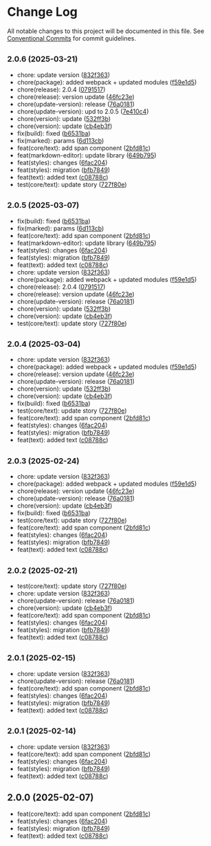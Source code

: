 # Change Log

All notable changes to this project will be documented in this file.
See [Conventional Commits](https://conventionalcommits.org) for commit guidelines.

## <small>2.0.6 (2025-03-21)</small>

* chore: update version ([832f363](https://gitlab.optimacros.com/fe/ui-kit/commit/832f363))
* chore(package): added webpack + updated modules ([f59e1d5](https://gitlab.optimacros.com/fe/ui-kit/commit/f59e1d5))
* chore(release): 2.0.4 ([0791517](https://gitlab.optimacros.com/fe/ui-kit/commit/0791517))
* chore(release): version update ([46fc23e](https://gitlab.optimacros.com/fe/ui-kit/commit/46fc23e))
* chore(update-version): release ([76a0181](https://gitlab.optimacros.com/fe/ui-kit/commit/76a0181))
* chore(update-version): upd to 2.0.5 ([7e410c4](https://gitlab.optimacros.com/fe/ui-kit/commit/7e410c4))
* chore(version): update ([532ff3b](https://gitlab.optimacros.com/fe/ui-kit/commit/532ff3b))
* chore(version): update ([cb4eb3f](https://gitlab.optimacros.com/fe/ui-kit/commit/cb4eb3f))
* fix(build): fixed ([b6531ba](https://gitlab.optimacros.com/fe/ui-kit/commit/b6531ba))
* fix(marked): params ([6d113cb](https://gitlab.optimacros.com/fe/ui-kit/commit/6d113cb))
* feat(core/text): add span component ([2bfd81c](https://gitlab.optimacros.com/fe/ui-kit/commit/2bfd81c))
* feat(markdown-editor): update library ([649b795](https://gitlab.optimacros.com/fe/ui-kit/commit/649b795))
* feat(styles): changes ([6fac204](https://gitlab.optimacros.com/fe/ui-kit/commit/6fac204))
* feat(styles): migration ([bfb7849](https://gitlab.optimacros.com/fe/ui-kit/commit/bfb7849))
* feat(text): added text ([c08788c](https://gitlab.optimacros.com/fe/ui-kit/commit/c08788c))
* test(core/text): update story ([727f80e](https://gitlab.optimacros.com/fe/ui-kit/commit/727f80e))





## <small>2.0.5 (2025-03-07)</small>

* fix(build): fixed ([b6531ba](https://gitlab.optimacros.com/fe/ui-kit/commit/b6531ba))
* fix(marked): params ([6d113cb](https://gitlab.optimacros.com/fe/ui-kit/commit/6d113cb))
* feat(core/text): add span component ([2bfd81c](https://gitlab.optimacros.com/fe/ui-kit/commit/2bfd81c))
* feat(markdown-editor): update library ([649b795](https://gitlab.optimacros.com/fe/ui-kit/commit/649b795))
* feat(styles): changes ([6fac204](https://gitlab.optimacros.com/fe/ui-kit/commit/6fac204))
* feat(styles): migration ([bfb7849](https://gitlab.optimacros.com/fe/ui-kit/commit/bfb7849))
* feat(text): added text ([c08788c](https://gitlab.optimacros.com/fe/ui-kit/commit/c08788c))
* chore: update version ([832f363](https://gitlab.optimacros.com/fe/ui-kit/commit/832f363))
* chore(package): added webpack + updated modules ([f59e1d5](https://gitlab.optimacros.com/fe/ui-kit/commit/f59e1d5))
* chore(release): 2.0.4 ([0791517](https://gitlab.optimacros.com/fe/ui-kit/commit/0791517))
* chore(release): version update ([46fc23e](https://gitlab.optimacros.com/fe/ui-kit/commit/46fc23e))
* chore(update-version): release ([76a0181](https://gitlab.optimacros.com/fe/ui-kit/commit/76a0181))
* chore(version): update ([532ff3b](https://gitlab.optimacros.com/fe/ui-kit/commit/532ff3b))
* chore(version): update ([cb4eb3f](https://gitlab.optimacros.com/fe/ui-kit/commit/cb4eb3f))
* test(core/text): update story ([727f80e](https://gitlab.optimacros.com/fe/ui-kit/commit/727f80e))





## <small>2.0.4 (2025-03-04)</small>

* chore: update version ([832f363](https://gitlab.optimacros.com/fe/ui-kit/commit/832f363))
* chore(package): added webpack + updated modules ([f59e1d5](https://gitlab.optimacros.com/fe/ui-kit/commit/f59e1d5))
* chore(release): version update ([46fc23e](https://gitlab.optimacros.com/fe/ui-kit/commit/46fc23e))
* chore(update-version): release ([76a0181](https://gitlab.optimacros.com/fe/ui-kit/commit/76a0181))
* chore(version): update ([532ff3b](https://gitlab.optimacros.com/fe/ui-kit/commit/532ff3b))
* chore(version): update ([cb4eb3f](https://gitlab.optimacros.com/fe/ui-kit/commit/cb4eb3f))
* fix(build): fixed ([b6531ba](https://gitlab.optimacros.com/fe/ui-kit/commit/b6531ba))
* test(core/text): update story ([727f80e](https://gitlab.optimacros.com/fe/ui-kit/commit/727f80e))
* feat(core/text): add span component ([2bfd81c](https://gitlab.optimacros.com/fe/ui-kit/commit/2bfd81c))
* feat(styles): changes ([6fac204](https://gitlab.optimacros.com/fe/ui-kit/commit/6fac204))
* feat(styles): migration ([bfb7849](https://gitlab.optimacros.com/fe/ui-kit/commit/bfb7849))
* feat(text): added text ([c08788c](https://gitlab.optimacros.com/fe/ui-kit/commit/c08788c))





## <small>2.0.3 (2025-02-24)</small>

* chore: update version ([832f363](https://gitlab.optimacros.com/fe/ui-kit/commit/832f363))
* chore(package): added webpack + updated modules ([f59e1d5](https://gitlab.optimacros.com/fe/ui-kit/commit/f59e1d5))
* chore(release): version update ([46fc23e](https://gitlab.optimacros.com/fe/ui-kit/commit/46fc23e))
* chore(update-version): release ([76a0181](https://gitlab.optimacros.com/fe/ui-kit/commit/76a0181))
* chore(version): update ([cb4eb3f](https://gitlab.optimacros.com/fe/ui-kit/commit/cb4eb3f))
* fix(build): fixed ([b6531ba](https://gitlab.optimacros.com/fe/ui-kit/commit/b6531ba))
* test(core/text): update story ([727f80e](https://gitlab.optimacros.com/fe/ui-kit/commit/727f80e))
* feat(core/text): add span component ([2bfd81c](https://gitlab.optimacros.com/fe/ui-kit/commit/2bfd81c))
* feat(styles): changes ([6fac204](https://gitlab.optimacros.com/fe/ui-kit/commit/6fac204))
* feat(styles): migration ([bfb7849](https://gitlab.optimacros.com/fe/ui-kit/commit/bfb7849))
* feat(text): added text ([c08788c](https://gitlab.optimacros.com/fe/ui-kit/commit/c08788c))





## <small>2.0.2 (2025-02-21)</small>

* test(core/text): update story ([727f80e](https://gitlab.optimacros.com/fe/ui-kit/commit/727f80e))
* chore: update version ([832f363](https://gitlab.optimacros.com/fe/ui-kit/commit/832f363))
* chore(update-version): release ([76a0181](https://gitlab.optimacros.com/fe/ui-kit/commit/76a0181))
* chore(version): update ([cb4eb3f](https://gitlab.optimacros.com/fe/ui-kit/commit/cb4eb3f))
* feat(core/text): add span component ([2bfd81c](https://gitlab.optimacros.com/fe/ui-kit/commit/2bfd81c))
* feat(styles): changes ([6fac204](https://gitlab.optimacros.com/fe/ui-kit/commit/6fac204))
* feat(styles): migration ([bfb7849](https://gitlab.optimacros.com/fe/ui-kit/commit/bfb7849))
* feat(text): added text ([c08788c](https://gitlab.optimacros.com/fe/ui-kit/commit/c08788c))





## <small>2.0.1 (2025-02-15)</small>

* chore: update version ([832f363](https://gitlab.optimacros.com/fe/ui-kit/commit/832f363))
* chore(update-version): release ([76a0181](https://gitlab.optimacros.com/fe/ui-kit/commit/76a0181))
* feat(core/text): add span component ([2bfd81c](https://gitlab.optimacros.com/fe/ui-kit/commit/2bfd81c))
* feat(styles): changes ([6fac204](https://gitlab.optimacros.com/fe/ui-kit/commit/6fac204))
* feat(styles): migration ([bfb7849](https://gitlab.optimacros.com/fe/ui-kit/commit/bfb7849))
* feat(text): added text ([c08788c](https://gitlab.optimacros.com/fe/ui-kit/commit/c08788c))





## <small>2.0.1 (2025-02-14)</small>

* chore: update version ([832f363](https://gitlab.optimacros.com/fe/ui-kit/commit/832f363))
* feat(core/text): add span component ([2bfd81c](https://gitlab.optimacros.com/fe/ui-kit/commit/2bfd81c))
* feat(styles): changes ([6fac204](https://gitlab.optimacros.com/fe/ui-kit/commit/6fac204))
* feat(styles): migration ([bfb7849](https://gitlab.optimacros.com/fe/ui-kit/commit/bfb7849))
* feat(text): added text ([c08788c](https://gitlab.optimacros.com/fe/ui-kit/commit/c08788c))





## 2.0.0 (2025-02-07)

* feat(core/text): add span component ([2bfd81c](https://gitlab.optimacros.com/fe/ui-kit/commit/2bfd81c))
* feat(styles): changes ([6fac204](https://gitlab.optimacros.com/fe/ui-kit/commit/6fac204))
* feat(styles): migration ([bfb7849](https://gitlab.optimacros.com/fe/ui-kit/commit/bfb7849))
* feat(text): added text ([c08788c](https://gitlab.optimacros.com/fe/ui-kit/commit/c08788c))
